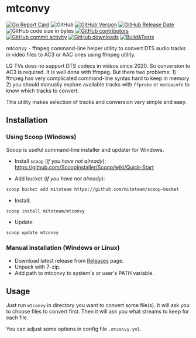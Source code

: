 # mtconvy

[![Go Report Card](https://goreportcard.com/badge/github.com/mitoteam/mtconvy)](https://goreportcard.com/report/github.com/mitoteam/mtconvy)
![GitHub](https://img.shields.io/github/license/mitoteam/mtconvy)
[![GitHub Version](https://img.shields.io/github/v/release/mitoteam/mtconvy?logo=github)](https://github.com/mitoteam/mtconvy)
[![GitHub Release Date](https://img.shields.io/github/release-date/mitoteam/mtconvy)](https://github.com/mitoteam/mtconvy/releases)
![GitHub code size in bytes](https://img.shields.io/github/languages/code-size/mitoteam/mtconvy)
[![GitHub contributors](https://img.shields.io/github/contributors-anon/mitoteam/mtconvy)](https://github.com/mitoteam/mtconvy/graphs/contributors)
[![GitHub commit activity](https://img.shields.io/github/commit-activity/y/mitoteam/mtconvy)](https://github.com/mitoteam/mtconvy/commits)
[![GitHub downloads](https://img.shields.io/github/downloads/mitoteam/mtconvy/total)](https://github.com/mitoteam/mtconvy/releases)
[![Build&Tests](https://github.com/mitoteam/mtconvy/actions/workflows/tests.yml/badge.svg)](https://github.com/mitoteam/mtconvy/actions/workflows/tests.yml)

mtconvy - ffmpeg command-line helper utility to convert DTS audio tracks in video files to AC3 or AAC ones using ffmpeg utility.

LG TVs does no support DTS codecs in videos since 2020. So conversion to AC3 is required.
It is well done with ffmpeg. But there two problems: 1) ffmpeg has very complicated command-line syntax hard to keep in memory
2) you should manually explore available tracks with `ffprobe` or `mediainfo` to know which tracks to convert.

This utility makes selection of tracks and conversion very simple and easy.

## Installation

### Using Scoop (Windows)

Scoop is useful command-line installer and updater for Windows.

* Install `scoop` (_if you have not already_): https://github.com/ScoopInstaller/Scoop/wiki/Quick-Start

* Add bucket (_if you have not already_):

```sh
scoop bucket add mitoteam https://github.com/mitoteam/scoop-bucket
```

* Install:

```sh
scoop install mitoteam/mtconvy
```

* Update:

```sh
scoop update mtconvy
```

### Manual installation (Windows or Linux)

* Download latest release from [Releases](https://github.com/mitoteam/mtconvy/releases) page.
* Unpack with 7-zip.
* Add path to mtconvy to system's or user's PATH variable.

## Usage

Just run `mtconvy` in directory you want to convert some file(s). It will ask you to choose files to convert first. Then it will ask you what streams to keep for each file.

You can adjust some options in config file `.mtconvy.yml`.
